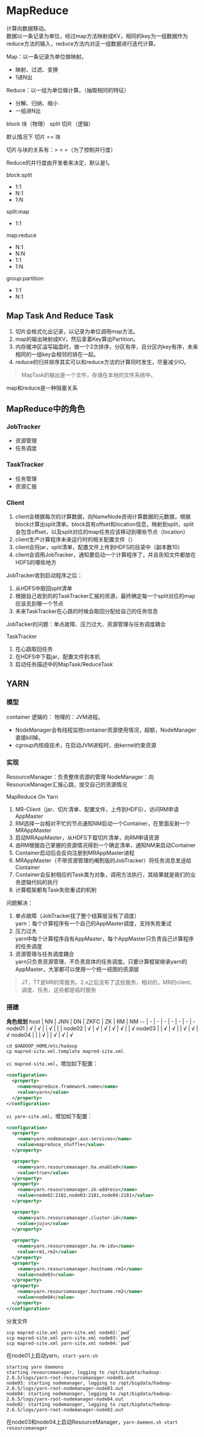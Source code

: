 # MapReduce
计算向数据移动。  
数据以一条记录为单位，经过map方法映射成KV，相同的key为一组数据作为reduce方法的输入，reduce方法内对这一组数据进行迭代计算。

Map：以一条记录为单位做映射。  
- 映射、过滤、变换
- 1进N出

Reduce：以一组为单位做计算。（抽取相同的特征）
- 分解、归纳、缩小
- 一组进N出

block 块（物理）
split 切片（逻辑）

默认情况下 切片 == 块

切片与块的关系有：> < =（为了控制并行度）

Reduce的并行度由开发者来决定，默认是1。

block:split
- 1:1
- N:1
- 1:N

split:map
- 1:1

map:reduce
- N:1
- N:N
- 1:1
- 1:N

group:partition
- 1:1
- N:1

## Map Task And Reduce Task
1. 切片会格式化出记录，以记录为单位调用map方法。 
2. map的输出映射成KV，然后拿着Key算出Partition。
3. 内存缓冲区溢写磁盘时，做一个2次排序，分区有序，且分区内key有序，未来相同的一组key会相邻的排在一起。
4. reduce的归并排序其实可以和reduce方法的计算同时发生，尽量减少IO。

> MapTask的输出是一个文件，存储在本地的文件系统中。

map和reduce是一种阻塞关系

## MapReduce中的角色

### JobTracker
- 资源管理
- 任务调度

### TaskTracker
- 任务管理
- 资源汇报

### Client
1. client会根据每次的计算数据，向NameNode咨询计算数据的元数据，根据block计算出split清单。block具有offset和location信息，映射到split，split会包含offset，以及split对应的map任务应该移动到哪些节点（location）
2. client生产计算程序未来运行时的相关配置文件（）
3. client会将jar，split清单，配置文件上传到HDFS的目录中（副本数10）
4. client会调用JobTracker，通知要启动一个计算程序了，并且告知文件都放在HDFS的哪些地方

JobTracker收到启动程序之后：
1. 从HDFS中取回split清单
2. 根据自己收到的的TaskTracker汇报的资源，最终确定每一个split对应的map应该去到哪一个节点
3. 未来TaskTracker在心跳的时候会取回分配给自己的任务信息

JobTacker的问题：单点故障、压力过大、资源管理与任务调度耦合

TaskTracker
1. 在心跳取回任务
2. 在HDFS中下载jar，配置文件到本机
3. 启动任务描述中的MapTask/ReduceTask

## YARN

### 模型
container
逻辑的：
物理的：JVM进程。
- NodeManager会有线程监控container资源使用情况，超额，NodeManager直接kill掉。
- cgroup内核级技术，在启动JVM进程时，由kernel约束资源

### 实现
ResourceManager：负责整体资源的管理
NodeManager：向ResourceManager汇报心跳，提交自己的资源情况

MapReduce On Yarn
1. MR-Client（jar、切片清单、配置文件，上传到HDFS），访问RM申请AppMaster
2. RM选择一台相对不忙的节点通知NM启动一个Container，在里面反射一个MRAppMaster
3. 启动MRAppMaster，从HDFS下载切片清单，向RM申请资源
4. 由RM根据自己掌握的资源情况得到一个确定清单，通知NM来启动Container
5. Container启动后会反向注册到MRAppMaster进程
6. MRAppMaster（不带资源管理的阉割版的JobTracker）将任务消息发送给Container
7. Container会反射相应的Task类为对象，调用方法执行，其结果就是我们的业务逻辑代码的执行
8. 计算框架都有Task失败重试的机制

问题解决：
1. 单点故障（JobTracker挂了整个结算层没有了调度）  
   yarn：每个计算程序有一个自己的AppMaster调度，支持失败重试
2. 压力过大  
   yarn中每个计算程序自有AppMaster，每个AppMaster只负责自己计算程序的任务调度
3. 资源管理与任务调度耦合  
   yarn只负责资源管理，不负责具体的任务调度。只要计算框架继承yarn的AppMaster，大家都可以使用一个统一视图的资源层

> JT，TT是MR的常服务。2.x之后没有了这些服务，相对的，MR的client、调度、任务，这些都是临时服务

### 搭建
**角色规划**
host   | NN | JNN | DN | ZKFC | ZK | RM | NM
--     | -  | -   | -  | -    | -  | -  | -
node01 | √  | √   |    | √    |    |    | 
node02 | √  | √   | √  | √    | √  |    | √
node03 |    | √   | √  |      | √  | √  | √
node04 |    |     | √  |      | √  | √  | √

```shell
cd $HADOOP_HOME/etc/hadoop
cp mapred-site.xml.template mapred-site.xml
```
`vi mapred-site.xml`，增加如下配置：
```xml
<configuration>
  <property>
    <name>mapreduce.framework.name</name>
    <value>yarn</value>
  </property>
</configuration>
```

`vi yarn-site.xml`，增加如下配置：
```xml
<configuration>
  <property>
    <name>yarn.nodemanager.aux-services</name>
    <value>mapreduce_shuffle</value>
  </property>

  <property>
    <name>yarn.resourcemanager.ha.enabled</name>
    <value>true</value>
  </property>
  <property>
    <name>yarn.resourcemanager.zk-address</name>
    <value>node02:2181,node03:2181,node04:2181</value>
  </property>

  <property>
    <name>yarn.resourcemanager.cluster-id</name>
    <value>juju</value>
  </property>
  
  <property>
    <name>yarn.resourcemanager.ha.rm-ids</name>
    <value>rm1,rm2</value>
  </property>
  <property>
    <name>yarn.resourcemanager.hostname.rm1</name>
    <value>node03</value>
  </property>
  <property>
    <name>yarn.resourcemanager.hostname.rm2</name>
    <value>node04</value>
  </property>
</configuration>
```

分发文件
```shell
scp mapred-site.xml yarn-site.xml node02:`pwd`
scp mapred-site.xml yarn-site.xml node03:`pwd`
scp mapred-site.xml yarn-site.xml node04:`pwd`
```

在node01上启动yarn，`start-yarn.sh`
```
starting yarn daemons
starting resourcemanager, logging to /opt/bigdata/hadoop-2.6.5/logs/yarn-root-resourcemanager-node01.out
node03: starting nodemanager, logging to /opt/bigdata/hadoop-2.6.5/logs/yarn-root-nodemanager-node03.out
node04: starting nodemanager, logging to /opt/bigdata/hadoop-2.6.5/logs/yarn-root-nodemanager-node04.out
node02: starting nodemanager, logging to /opt/bigdata/hadoop-2.6.5/logs/yarn-root-nodemanager-node02.out
```

在node03和node04上启动ResourceManager，`yarn-daemon.sh start resourcemanager`